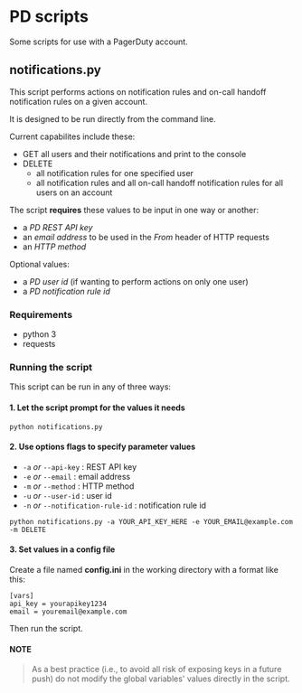 # PD scripts

Some scripts for use with a PagerDuty account.


## notifications.py

This script performs actions on notification rules and on-call handoff notification rules on a given account.

It is designed to be run directly from the command line.

Current capabilites include these:
* GET all users and their notifications and print to the console
* DELETE
    - all notification rules for one specified user
    - all notification rules and all on-call handoff notification rules for all users on an account

The script **requires** these values to be input in one way or another:
* a _PD REST API key_
* an _email address_ to be used in the _From_ header of HTTP requests
* an _HTTP method_

Optional values:
* a _PD user id_ (if wanting to perform actions on only one user)
* a _PD notification rule id_


### Requirements

* python 3
* requests


### Running the script
This script can be run in any of three ways:

#### 1. Let the script prompt for the values it needs

```
python notifications.py
```


#### 2. Use options flags to specify parameter values
* `-a` _or_ `--api-key` : REST API key
* `-e` _or_ `--email` : email address
* `-m` _or_ `--method` : HTTP method
* `-u` _or_ `--user-id` : user id
* `-n` _or_ `--notification-rule-id` : notification rule id

```
python notifications.py -a YOUR_API_KEY_HERE -e YOUR_EMAIL@example.com -m DELETE
```

#### 3. Set values in a config file

Create a file named **config.ini** in the working directory 
with a format like this:
```
[vars]
api_key = yourapikey1234
email = youremail@example.com
```
Then run the script.  

#### NOTE
> As a best practice (i.e., to avoid all risk of exposing keys in a future push) do not modify the global variables' values directly in the script.  

